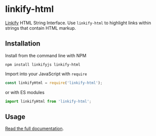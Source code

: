 linkify-html
===

[Linkify](https://soapbox.github.io/linkifyjs/) HTML String Interface. Use `linkify-html` to highlight links within strings that contain HTML markup.

## Installation

Install from the command line with NPM

```
npm install linkifyjs linkify-html
```

Import into your JavaScript with `require`
```js
const linkifyHtml = require('linkify-html');
```
or with ES modules

```js
import linkifyHtml from 'linkify-html';
```

## Usage

[Read the full documentation](https://soapbox.github.io/linkifyjs/docs/linkify-html.html).
